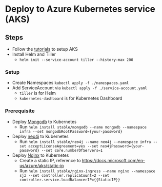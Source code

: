 # Deploy to Azure Kubernetes service (AKS)

## Steps
- Follow the [tutorials](https://docs.microsoft.com/en-us/azure/aks/) to setup AKS
- Install Helm and Tiller
  - `helm init --service-account tiller --history-max 200`

### Setup
- Create Namespaces `kubectl apply -f ./namespaces.yaml`
- Add ServiceAccount via `kubectl apply -f ./service-account.yaml`
  - `tiller` is for Helm
  - `kubernetes-dashboard` is for Kubernetes Dashboard

### Prerequisite
- Deploy [Mongodb](https://mongodb.com/) to Kubernetes
  - Run `helm install stable/mongodb --name mongodb --namespace infra --set mongodbRootPassword={your-password}`
- Deploy [neo4j](https://neo4j.com/) to Kubernetes
  - Run `helm install stable/neo4j --name neo4j --namespace infra --set acceptLicenseAgreement=yes --set neo4jPassword={your-password} --set core.numberOfServers=1`
- Deploy [Nginx](https://www.nginx.com/) to Kubernetes
  - Create a static IP, reference to https://docs.microsoft.com/en-us/azure/aks/static-ip
  - Run `helm install stable/nginx-ingress --name nginx --namespace sjz --set controller.replicaCount=2 --set controller.service.loadBalancerIP={{StaticIP}}`